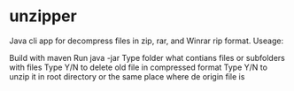 # unzipper
Java cli app for decompress files in zip, rar, and Winrar rip format. Useage:

Build with maven
Run java -jar
Type folder what contians files or subfolders with files
Type Y/N to delete old file in compressed format
Type Y/N to unzip it in root directory or the same place where de origin file is
